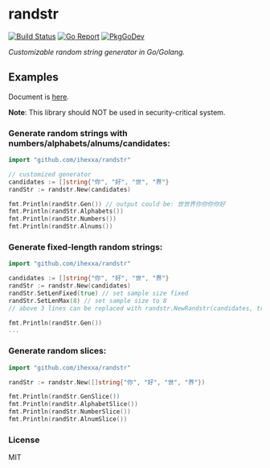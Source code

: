 # randstr

[![Build Status](https://travis-ci.org/ihexxa/q-radix.svg?branch=master)](https://travis-ci.org/ihexxa/q-radix)
[![Go Report](https://goreportcard.com/badge/github.com/ihexxa/randstr)](https://goreportcard.com/report/github.com/ihexxa/randstr)
[![PkgGoDev](https://pkg.go.dev/badge/github.com/ihexxa/randstr)](https://pkg.go.dev/github.com/ihexxa/randstr)

_Customizable random string generator in Go/Golang._

## Examples

Document is [here](https://pkg.go.dev/github.com/ihexxa/randstr).

**Note**: This library should NOT be used in security-critical system.

### Generate random strings with numbers/alphabets/alnums/candidates:

```go
import "github.com/ihexxa/randstr"

// customized generator
candidates := []string{"你", "好", "世", "界"}
randStr := randstr.New(candidates)

fmt.Println(randStr.Gen()) // output could be: 世世界你你你你好
fmt.Println(randStr.Alphabets())
fmt.Println(randStr.Numbers())
fmt.Println(randStr.Alnums())

```

### Generate fixed-length random strings:

```go
import "github.com/ihexxa/randstr"

candidates := []string{"你", "好", "世", "界"}
randStr := randstr.New(candidates)
randStr.SetLenFixed(true) // set sample size fixed
randStr.SetLenMax(8) // set sample size to 8
// above 3 lines can be replaced with randstr.NewRandstr(candidates, true, 8)

fmt.Println(randStr.Gen())
...

```

### Generate random slices:

```go
import "github.com/ihexxa/randstr"

randStr := randstr.New([]string{"你", "好", "世", "界"})

fmt.Println(randStr.GenSlice())
fmt.Println(randStr.AlphabetSlice())
fmt.Println(randStr.NumberSlice())
fmt.Println(randStr.AlnumSlice())

```

### License

MIT
